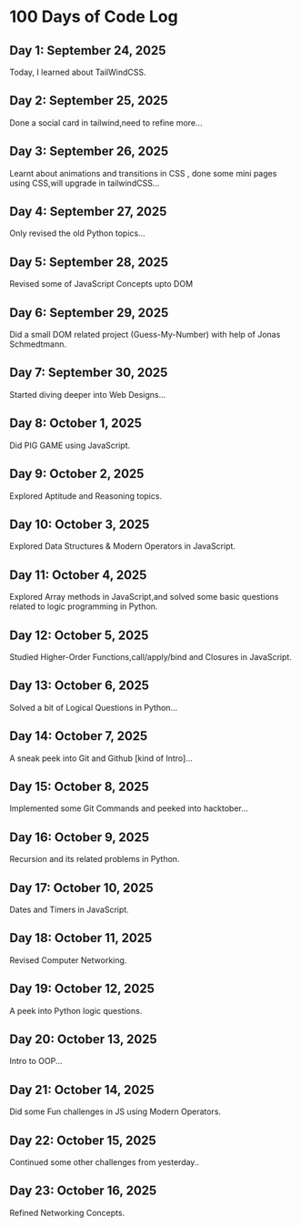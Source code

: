 # 100 Days of Code Log

## Day 1: September 24, 2025
Today, I learned about TailWindCSS.

## Day 2: September 25, 2025
Done a social card in tailwind,need to refine more...

## Day 3: September 26, 2025
Learnt about animations and transitions in CSS , done some mini pages using CSS,will upgrade in tailwindCSS...

## Day 4: September 27, 2025
Only revised the old Python topics...

## Day 5: September 28, 2025
Revised some of JavaScript Concepts upto DOM

## Day 6: September 29, 2025
Did a small DOM related project (Guess-My-Number) with help of Jonas Schmedtmann.

## Day 7: September 30, 2025
Started diving deeper into Web Designs...

## Day 8: October 1, 2025
Did PIG GAME using JavaScript.

## Day 9: October 2, 2025
Explored Aptitude and Reasoning topics.

## Day 10: October 3, 2025
Explored Data Structures & Modern Operators in JavaScript.

## Day 11: October 4, 2025
Explored Array methods in JavaScript,and solved some basic questions related to logic programming in Python.

## Day 12: October 5, 2025
Studied Higher-Order Functions,call/apply/bind and Closures in JavaScript.

## Day 13: October 6, 2025
Solved a bit of Logical Questions in Python...

## Day 14: October 7, 2025
A sneak peek into Git and Github [kind of Intro]...

## Day 15: October 8, 2025
Implemented some Git Commands and peeked into hacktober...

## Day 16: October 9, 2025
Recursion and its related problems in Python.

## Day 17: October 10, 2025
Dates and Timers in JavaScript.

## Day 18: October 11, 2025
Revised Computer Networking.

## Day 19: October 12, 2025
A peek into Python logic questions.

## Day 20: October 13, 2025
Intro to OOP...

## Day 21: October 14, 2025
Did some Fun challenges in JS using Modern Operators.

## Day 22: October 15, 2025
Continued some other challenges from yesterday..

## Day 23: October 16, 2025
Refined Networking Concepts.